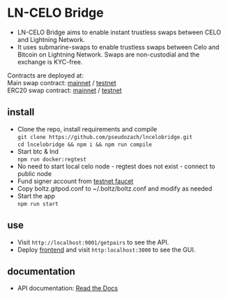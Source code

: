 # LN-CELO Bridge

* LN-CELO Bridge aims to enable instant trustless swaps between CELO and Lightning Network.
* It uses submarine-swaps to enable trustless swaps between Celo and Bitcoin on Lightning Network. Swaps are non-custodial and the exchange is KYC-free.

Contracts are deployed at:  
Main swap contract: [mainnet](https://explorer.celo.org/address/0xef9dfABCAB725Ca489E969Ff606247207f90f865/transactions) / [testnet](https://alfajores-blockscout.celo-testnet.org/address/0xef9dfABCAB725Ca489E969Ff606247207f90f865/transactions)  
ERC20 swap contract: [mainnet](https://explorer.celo.org/address/0x58afA0afF6F4451f113c9D90CF14393205f2c8C0/transactions) / [testnet](https://alfajores-blockscout.celo-testnet.org/address/0x58afA0afF6F4451f113c9D90CF14393205f2c8C0/transactions)

## install
* Clone the repo, install requirements and compile  
`git clone https://github.com/pseudozach/lncelobridge.git`  
`cd lncelobridge && npm i && npm run compile`  
* Start btc & lnd  
`npm run docker:regtest`
* No need to start local celo node - regtest does not exist - connect to public node
* Fund signer account from [testnet faucet](https://celo.org/developers/faucet)
* Copy boltz.gitpod.conf to ~/.boltz/boltz.conf and modify as needed  
* Start the app  
`npm run start`

## use
* Visit `http://localhost:9001/getpairs` to see the API.
* Deploy [frontend](https://github.com/pseudozach/lncelobridge-frontend) and visit `http:localhost:3000` to see the GUI.

## documentation
* API documentation: [Read the Docs](https://docs.boltz.exchange/en/latest/)
